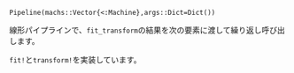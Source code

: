 ```
Pipeline(machs::Vector{<:Machine},args::Dict=Dict())
```

線形パイプラインで、`fit_transform`の結果を次の要素に渡して繰り返し呼び出します。

`fit!`と`transform!`を実装しています。
